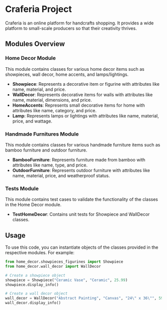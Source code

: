 # Craferia Project

Craferia is an online platform for handcrafts shopping. It provides a wide platform to small-scale producers so that their creativity thrives.

## Modules Overview

### Home Decor Module

This module contains classes for various home decor items such as showpieces, wall decor, home accents, and lamps/lightings.

- **Showpiece**: Represents a decorative item or figurine with attributes like name, material, and price.
- **WallDecor**: Represents decorative items for walls with attributes like name, material, dimensions, and price.
- **HomeAccents**: Represents small decorative items for home with attributes like name, category, and price.
- **Lamp**: Represents lamps or lightings with attributes like name, material, price, and wattage.

### Handmade Furnitures Module

This module contains classes for various handmade furniture items such as bamboo furniture and outdoor furniture.

- **BambooFurniture**: Represents furniture made from bamboo with attributes like name, type, and price.
- **OutdoorFurniture**: Represents outdoor furniture with attributes like name, material, price, and weatherproof status.

### Tests Module

This module contains test cases to validate the functionality of the classes in the Home Decor module.

- **TestHomeDecor**: Contains unit tests for Showpiece and WallDecor classes.

## Usage

To use this code, you can instantiate objects of the classes provided in the respective modules. For example:

```python
from home_decor.showpieces_figurines import Showpiece
from home_decor.wall_decor import WallDecor

# Create a showpiece object
showpiece = Showpiece("Ceramic Vase", "Ceramic", 25.99)
showpiece.display_info()

# Create a wall decor object
wall_decor = WallDecor("Abstract Painting", "Canvas", "24\" x 36\"", 59.99)
wall_decor.display_info()
